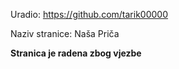 Uradio: https://github.com/tarik00000


Naziv stranice: Naša Priča

**Stranica je radena zbog vjezbe**
